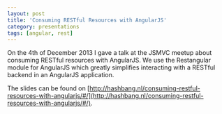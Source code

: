 ```yaml
---
layout: post
title: 'Consuming RESTful Resources with AngularJS'
category: presentations
tags: [angular, rest]
---
```


On the 4th of December 2013 I gave a talk at the JSMVC meetup about consuming RESTful resources with AngularJS. We use the Restangular module for AngularJS which greatly simplifies interacting with a RESTful backend in an AngularJS application.

The slides can be found on [http://hashbang.nl/consuming-restful-resources-with-angularjs/#/](http://hashbang.nl/consuming-restful-resources-with-angularjs/#/).
